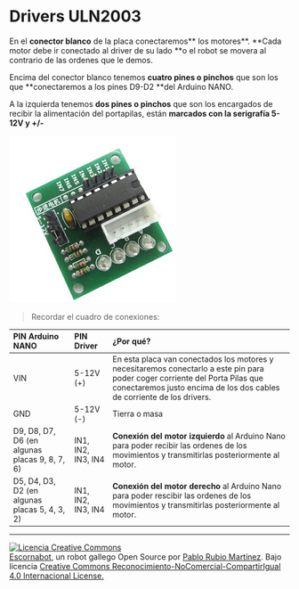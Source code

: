 # Drivers ULN2003

En el **conector blanco** de la placa conectaremos** los motores**. **Cada motor debe ir conectado al driver de su lado **o el robot se movera al contrario de las ordenes que le demos.

Encima del conector blanco tenemos **cuatro pines o pinchos** que son los que **conectaremos a los pines D9-D2 **del Arduino NANO.

A la izquierda tenemos **dos pines o pinchos** que son los encargados de recibir la alimentación del portapilas, están **marcados con la serigrafía 5-12V  y  +/-**

![Driver ULN2003](/assets/driver-uln2003.jpg)

> Recordar el cuadro de conexiones:

| PIN Arduino NANO | PIN Driver | ¿Por qué? |
| :--- | :--- | :--- |
| VIN | 5-12V \(+\) | En esta placa van conectados los motores y necesitaremos conectarlo a este pin para poder coger corriente del Porta Pilas que conectaremos justo encima de los dos cables de corriente de los drivers. |
| GND | 5-12V \(-\) | Tierra o masa |
| D9, D8, D7, D6 \(en algunas placas 9, 8, 7, 6\) | IN1, IN2, IN3, IN4 | **Conexión del motor izquierdo** al Arduino Nano para poder recibir las ordenes de los movimientos y transmitirlas posteriormente al motor. |
| D5, D4, D3, D2 \(en algunas placas 5, 4, 3, 2\) | IN1, IN2, IN3, IN4 | **Conexión del motor derecho** al Arduino Nano para poder rescibir las ordenes de los movimientos y transmitirlas posteriormente al motor. |

---

[![Licencia Creative Commons](https://licensebuttons.net/l/by-nc-sa/4.0/80x15.png)](https://creativecommons.org/licenses/by-nc-sa/4.0/)  
[Escornabot](http://escornabot.com/web/), un robot gallego Open Source por [Pablo Rubio Martínez](https://legacy.gitbook.com/@pablorubiomartinez).  Bajo licencia [Creative Commons Reconocimiento-NoComercial-CompartirIgual 4.0 Internacional License.](https://creativecommons.org/licenses/by-nc-sa/4.0/)

